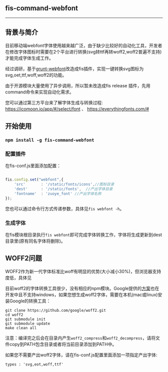 ## fis-command-webfont

---


## 背景与简介

目前移动端webfont字体使用越来越广泛，由于缺少比较好的自动化工具，开发者在修改字体图标时需要在2个平台进行转换(svg转ttf再转woff2,woff2普遍不支持)才能完成字体生成工作。

经过调研，基于[grunt-webfont](https://github.com/sapegin/grunt-webfont)改造成fis插件，实现一键转换svg图标为svg,oet,ttf,woff,woff2的功能。

由于开源模块大量使用了异步调用，所以暂未改造成fis release 插件，先用command命令来实现自动化需求。

您可以通过第三方平台来了解字体生成与转换过程: https://icomoon.io/app/#/select/font 、 https://everythingfonts.com/#

## 开始使用

### `npm install -g fis-command-webfont`

### 配置插件

在fis-conf.js里面添加配置：


```javascript

fis.config.set("webfont",{
    'src'       : '/static/fonts/icons',//图标目录
    'dest'      : '/static/fonts',  //产出字体目录
    'fontname'  : 'zuoye_font' //产出字体名称
});

```

您也可以通过命令行方式传递参数，具体见`fis webfont -h`。

### 生成字体

在fis模块根目录执行`fis webfont`即可完成字体转换工作，字体将生成更新到dest目录里(原有同名字体将删除)。


## WOFF2问题

WOFF2作为新一代字体标准比woff有明显的优势(大小减小30%)，但浏览器支持度低，具体见

目前woff2的字体转换工具很少，没有相应的npm模块。Google提供的[方案](https://github.com/google/woff2)也在开发中且不支持windows，如果您想生成woff2字体，需要在本机(mac或linux)安装Google的转换工具：

```
git clone https://github.com/google/woff2.git
cd woff2
git submodule init
git submodule update
make clean all
```

注意：编译完之后会在目录内产生`woff2_compress`和`woff2_decompress`，请将文件copy到PATH包含目录或者将当前目录添加到PATH中。

如果您不需要产出woff2字体，请在fis-conf.js配置里面添加一项指定产出字体:

```
types : 'svg,eot,woff,ttf'

```


